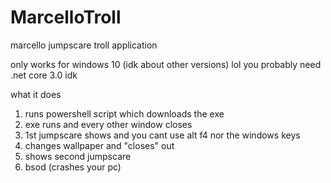 # MarcelloTroll
marcello jumpscare troll application

only works for windows 10 (idk about other versions) lol
you probably need .net core 3.0 idk

what it does
1. runs powershell script which downloads the exe
2. exe runs and every other window closes
3. 1st jumpscare shows and you cant use alt f4 nor the windows keys
4. changes wallpaper and "closes" out
5. shows second jumpscare
6. bsod (crashes your pc)
